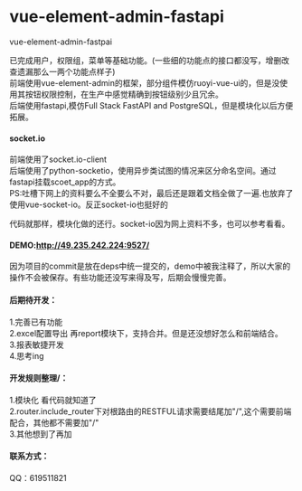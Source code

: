 # vue-element-admin-fastapi
vue-element-admin-fastpai

已完成用户，权限组，菜单等基础功能。(一些细的功能点的接口都没写，增删改查遗漏那么一两个功能点样子)    
前端使用vue-element-admin的框架，部分组件模仿ruoyi-vue-ui的，但是没使用其按钮权限控制，在生产中感觉精确到按钮级别少且冗余。  
后端使用fastapi,模仿Full Stack FastAPI and PostgreSQL，但是模块化以后方便拓展。

#### socket.io
前端使用了socket.io-client  
后端使用了python-socketio，使用异步类试图的情况来区分命名空间。通过fastapi挂载scoet_app的方式。  
PS:吐槽下网上的资料要么不全要么不对，最后还是跟着文档全做了一遍.也放弃了使用vue-socket-io。反正socket-io也挺好的


代码就那样，模块化做的还行。socket-io因为网上资料不多，也可以参考看看。


#### DEMO:http://49.235.242.224:9527/  
因为项目的commit是放在deps中统一提交的，demo中被我注释了，所以大家的操作不会被保存。有些功能还没写来得及写，后期会慢慢完善。

#### 后期待开发：  
1.完善已有功能  
2.excel配置导出 再report模块下，支持合并。但是还没想好怎么和前端结合。  
3.报表敏捷开发  
4.思考ing  

#### 开发规则整理/：  
1.模块化 看代码就知道了  
2.router.include_router下对根路由的RESTFUL请求需要结尾加"/",这个需要前端配合，其他都不需要加"/"  
3.其他想到了再加  

#### 联系方式：
QQ：619511821
